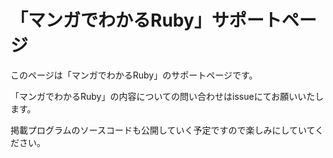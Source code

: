 # 「マンガでわかるRuby」サポートページ

このページは「マンガでわかるRuby」のサポートページです。

「マンガでわかるRuby」の内容についての問い合わせはissueにてお願いいたします。

掲載プログラムのソースコードも公開していく予定ですので楽しみにしていてください。
